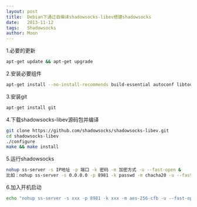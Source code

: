 ```yaml
---
layout: post
title:  Debian下通过自编译shadowsocks-libev搭建shadowsocks
date:   2013-11-12
tags:   Shadowsocks
author: Moon
---
```


1.必要的更新
```bash
apt-get update && apt-get upgrade
```
2.安装必要组件
```bash
apt-get install --no-install-recommends build-essential autoconf libtool libssl-dev gawk debhelper dh-systemd init-system-helpers pkg-config asciidoc xmlto apg libpcre3-dev
```
3.安装git
```bash
apt-get install git
```
4.下载shadowsocks-libev源码包并编译
```bash
git clone https://github.com/shadowsocks/shadowsocks-libev.git
cd shadowsocks-libev
./configure
make && make install
```
5.运行shadowsocks
```bash
nohup ss-server -s IP地址 -p 端口 -k 密码 -m 加密方式 -u --fast-open &
比如：nohup ss-server -s 0.0.0.0 -p 8981 -k passwd -m chacha20 -u --fast-open &
```
6.加入开机启动
```bash
echo "nohup ss-server -s xxx -p 8981 -k xxx -m aes-256-cfb -u --fast-open &" >> /etc/rc.local
```